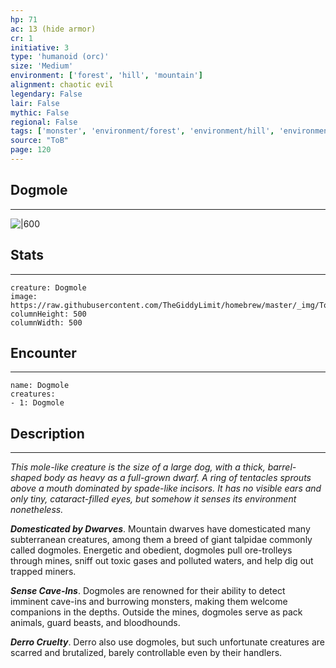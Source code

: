 ```yaml
---
hp: 71
ac: 13 (hide armor)
cr: 1
initiative: 3
type: 'humanoid (orc)'    
size: 'Medium'
environment: ['forest', 'hill', 'mountain']
alignment: chaotic evil
legendary: False
lair: False
mythic: False
regional: False
tags: ['monster', 'environment/forest', 'environment/hill', 'environment/mountain']
source: "ToB"
page: 120
---
```


## Dogmole
---

![|600](https://raw.githubusercontent.com/TheGiddyLimit/homebrew/master/_img/ToB/Dogmole.webp)

## Stats
---

```statblock
creature: Dogmole
image: https://raw.githubusercontent.com/TheGiddyLimit/homebrew/master/_img/ToB/token/Dogmole.png
columnHeight: 500
columnWidth: 500
```

## Encounter
---

```encounter-table
name: Dogmole
creatures:
- 1: Dogmole
```

## Description
---
_This mole-like creature is the size of a large dog, with a thick, barrel-shaped body as heavy as a full-grown dwarf. A ring of tentacles sprouts above a mouth dominated by spade-like incisors. It has no visible ears and only tiny, cataract-filled eyes, but somehow it senses its environment nonetheless._

**_Domesticated by Dwarves_**. Mountain dwarves have domesticated many subterranean creatures, among them a breed of giant talpidae commonly called dogmoles. Energetic and obedient, dogmoles pull ore-trolleys through mines, sniff out toxic gases and polluted waters, and help dig out trapped miners.

**_Sense Cave-Ins_**. Dogmoles are renowned for their ability to detect imminent cave-ins and burrowing monsters, making them welcome companions in the depths. Outside the mines, dogmoles serve as pack animals, guard beasts, and bloodhounds.

**_Derro Cruelty_**. Derro also use dogmoles, but such unfortunate creatures are scarred and brutalized, barely controllable even by their handlers.






